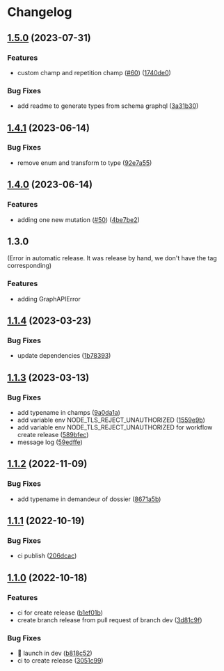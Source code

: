 # Changelog

## [1.5.0](https://github.com/dnum-mi/ds-api-client/compare/v1.4.1...v1.5.0) (2023-07-31)


### Features

* custom champ and repetition champ ([#60](https://github.com/dnum-mi/ds-api-client/issues/60)) ([1740de0](https://github.com/dnum-mi/ds-api-client/commit/1740de002a77cc2010bebf1a71b2a5729ab940e6))


### Bug Fixes

* add readme to generate types from schema graphql ([3a31b30](https://github.com/dnum-mi/ds-api-client/commit/3a31b301366562a25ba7077a53191ec2c1d0eb79))

## [1.4.1](https://github.com/dnum-mi/ds-api-client/compare/v1.4.0...v1.4.1) (2023-06-14)


### Bug Fixes

* remove  enum and transform to type ([92e7a55](https://github.com/dnum-mi/ds-api-client/commit/92e7a55679c82656dfbf7ef69ab374c975d189de))

## [1.4.0](https://github.com/dnum-mi/ds-api-client/compare/v1.1.4...v1.4.0) (2023-06-14)

### Features

* adding one new mutation ([#50](https://github.com/dnum-mi/ds-api-client/issues/50)) ([4be7be2](https://github.com/dnum-mi/ds-api-client/commit/4be7be27543338131243d07efccee3c862353b9e))

## 1.3.0
(Error in automatic release. It was release by hand, we don't have the tag corresponding)
### Features

* adding GraphAPIError


## [1.1.4](https://github.com/dnum-mi/ds-api-client/compare/v1.1.3...v1.1.4) (2023-03-23)


### Bug Fixes

* update dependencies ([1b78393](https://github.com/dnum-mi/ds-api-client/commit/1b783939d17be40bf4d408499c37806274b51316))

## [1.1.3](https://github.com/LAB-MI/ds-api-client/compare/v1.1.2...v1.1.3) (2023-03-13)


### Bug Fixes

* add typename in champs ([9a0da1a](https://github.com/LAB-MI/ds-api-client/commit/9a0da1a944ccc570330bd350cd98b90d3df33714))
* add variable env NODE_TLS_REJECT_UNAUTHORIZED ([1559e9b](https://github.com/LAB-MI/ds-api-client/commit/1559e9bba6aea8690ae7ceeec2af2dcb1198c845))
* add variable env NODE_TLS_REJECT_UNAUTHORIZED for workflow create release ([589bfec](https://github.com/LAB-MI/ds-api-client/commit/589bfec9a99c51ab6f920ff8138f7caeddeda5e5))
* message log ([59edffe](https://github.com/LAB-MI/ds-api-client/commit/59edffe247bf835f59b6dfe52d9056092f0c7418))

## [1.1.2](https://github.com/LAB-MI/ds-api-client/compare/v1.1.1...v1.1.2) (2022-11-09)


### Bug Fixes

* add typename in demandeur of dossier ([8671a5b](https://github.com/LAB-MI/ds-api-client/commit/8671a5ba44c7fde1f648975342c3c0afbbbb00c2))

## [1.1.1](https://github.com/LAB-MI/ds-api-client/compare/1.1.0...v1.1.1) (2022-10-19)


### Bug Fixes

* ci publish ([206dcac](https://github.com/LAB-MI/ds-api-client/commit/206dcac8950803ae17540338a391966270aa08ae))

## [1.1.0](https://github.com/LAB-MI/ds-api-client/compare/1.0.2...v1.1.0) (2022-10-18)


### Features

* ci for create release ([b1ef01b](https://github.com/LAB-MI/ds-api-client/commit/b1ef01bc74fafeeb2cba3051e3c671d763ab576e))
* create branch release from pull request of branch dev ([3d81c9f](https://github.com/LAB-MI/ds-api-client/commit/3d81c9ff69ca4a2729aa9b9f565b4af5a9e73652))


### Bug Fixes

* :construction_worker: launch in dev ([b818c52](https://github.com/LAB-MI/ds-api-client/commit/b818c529f6e5dc8d53d72804a05387a10d16428e))
* ci to create release ([3051c99](https://github.com/LAB-MI/ds-api-client/commit/3051c99d37849fbe0ca83edf9cf0b8fbadc7c672))
